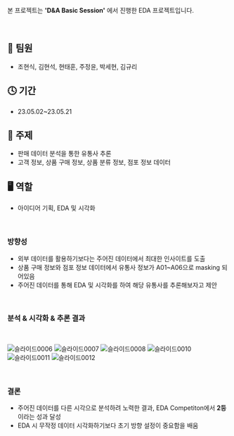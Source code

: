 본 프로젝트는 **'D&A Basic Session'** 에서 진행한 EDA 프로젝트입니다.

<br/>

## 👬 팀원
- 조현식, 김현석, 현태훈, 주정윤, 박세현, 김규리
  
## 🕓 기간
- 23.05.02~23.05.21

## 📑 주제
- 판매 데이터 분석을 통한 유통사 추론
- 고객 정보, 상품 구매 정보, 상품 분류 정보, 점포 정보 데이터

## 🖥 역할 
- 아이디어 기획, EDA 및 시각화

<br/>

### 방향성
- 외부 데이터를 활용하기보다는 주어진 데이터에서 최대한 인사이트를 도출
- 상품 구매 정보와 점포 정보 데이터에서 유통사 정보가 A01~A06으로 masking 되어있음
- 주어진 데이터를 통해 EDA 및 시각화를 하여 해당 유통사를 추론해보자고 제안

<br/>

### 분석 & 시각화 & 추론 결과

<br/>

![슬라이드0006](https://github.com/hsjo827/KMU_DNA/assets/133327403/2edf974c-11a9-4d15-8c5a-e27207fe626a)
![슬라이드0007](https://github.com/hsjo827/KMU_DNA/assets/133327403/4de792d8-3183-43d9-8790-e756bdb792d5)
![슬라이드0008](https://github.com/hsjo827/KMU_DNA/assets/133327403/a98e0ddc-a487-4dc5-99f3-4c45edf787d2)
![슬라이드0010](https://github.com/hsjo827/KMU_DNA/assets/133327403/54c85b5b-9677-4218-8524-2a406a4c3a49)
![슬라이드0011](https://github.com/hsjo827/KMU_DNA/assets/133327403/f3c36078-56c4-4e9c-b49b-9215bbdf492b)
![슬라이드0012](https://github.com/hsjo827/KMU_DNA/assets/133327403/9b5c0833-9cbc-4ef9-989c-323afc70acfa)


<br/>

### 결론
- 주어진 데이터를 다른 시각으로 분석하려 노력한 결과, EDA Competiton에서 **2등**이라는 성과 달성
- EDA 시 무작정 데이터 시각화하기보다 초기 방향 설정이 중요함을 배움
